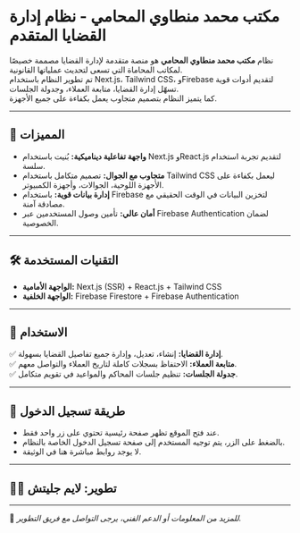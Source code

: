 # مكتب محمد منطاوي المحامي - نظام إدارة القضايا المتقدم

نظام **مكتب محمد منطاوي المحامي** هو منصة متقدمة لإدارة القضايا مصممة خصيصًا لمكاتب المحاماة التي تسعى لتحديث عملياتها القانونية.  
تم تطوير النظام باستخدام Next.js، Tailwind CSS، وFirebase لتقديم أدوات قوية تسهّل إدارة القضايا، متابعة العملاء، وجدولة الجلسات.  
كما يتميز النظام بتصميم متجاوب يعمل بكفاءة على جميع الأجهزة.

---

## 🚀 **المميزات**
- **واجهة تفاعلية ديناميكية:** بُنيت باستخدام Next.js وReact.js لتقديم تجربة استخدام سلسة.
- **متجاوب مع الجوال:** تصميم متكامل باستخدام Tailwind CSS ليعمل بكفاءة على الأجهزة اللوحية، الجوالات، وأجهزة الكمبيوتر.
- **إدارة بيانات قوية:** باستخدام Firebase لتخزين البيانات في الوقت الحقيقي مع مصادقة آمنة.
- **أمان عالي:** تأمين وصول المستخدمين عبر Firebase Authentication لضمان الخصوصية.

---

## 🛠 **التقنيات المستخدمة**
- **الواجهة الأمامية:** Next.js (SSR) + React.js + Tailwind CSS
- **الواجهة الخلفية:** Firebase Firestore + Firebase Authentication

---

## 📖 **الاستخدام**
✅ **إدارة القضايا:** إنشاء، تعديل، وإدارة جميع تفاصيل القضايا بسهولة.  
✅ **متابعة العملاء:** الاحتفاظ بسجلات كاملة لتاريخ العملاء والتواصل معهم.  
✅ **جدولة الجلسات:** تنظيم جلسات المحاكم والمواعيد في تقويم متكامل.

---

## 🔷 **طريقة تسجيل الدخول**
- عند فتح الموقع تظهر صفحة رئيسية تحتوي على زر واحد فقط.
- بالضغط على الزر، يتم توجيه المستخدم إلى صفحة تسجيل الدخول الخاصة بالنظام.
- لا يوجد روابط مباشرة هنا في الوثيقة.

---

## 👨‍💻 **تطوير: لايم جليتش**

---

📌 *للمزيد من المعلومات أو الدعم الفني، يرجى التواصل مع فريق التطوير.*
